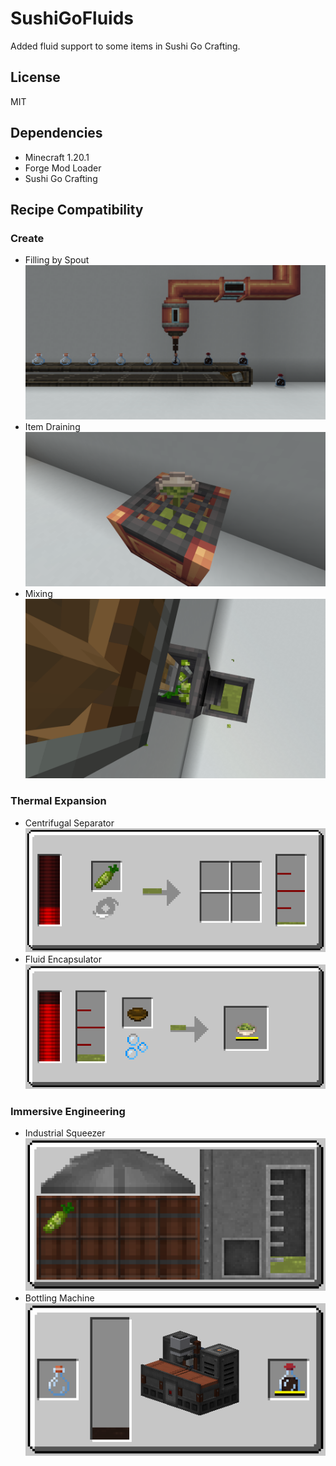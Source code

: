 # SushiGoFluids
Added fluid support to some items in Sushi Go Crafting.
## License
MIT
## Dependencies
- Minecraft 1.20.1
- Forge Mod Loader
- Sushi Go Crafting
## Recipe Compatibility
### Create
- Filling by Spout\
  ![Recipe: filling in Create](./res/compact_Create-filling.png)
- Item Draining\
  ![Recipe: emptying in Create](./res/compact_Create-emptying.png)
- Mixing\
  ![Recipe: mixing in Create](./res/compact_Create-mixing.png)
### Thermal Expansion
- Centrifugal Separator\
  ![Recipe: centrifuging in Thermal Expansion](./res/compact_ThermalExpansion-centrifuge.png)
- Fluid Encapsulator\
  ![Recipe: bottling in Thermal Expansion](./res/compact_ThermalExpansion-bottler.png)
### Immersive Engineering
- Industrial Squeezer\
  ![Recipe: squeezing in Immersive Engineering](./res/compact_ImmersiveEngineering-squeezer.png)
- Bottling Machine\
  ![Recipe: bottling in Immersive Engineering](./res/compact_ImmersiveEngineering-bottling.png)
